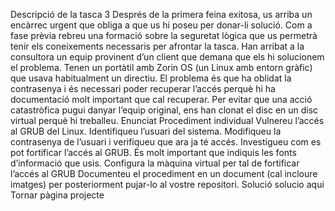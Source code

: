 Descripció de la tasca 3
Després de la primera feina exitosa, us arriba un encàrrec urgent que obliga a que us hi poseu per donar-li solució. Com a fase prèvia rebreu una formació sobre la seguretat lògica que us permetrà tenir els coneixements necessaris per afrontar la tasca. Han arribat a la consultora un equip provinent d’un client que demana que els hi solucionem el problema. Tenen un portàtil amb Zorin OS (un Linux amb entorn gràfic) que usava habitualment un directiu. El problema és que ha oblidat la contrasenya i és necessari poder recuperar l’accés perquè hi ha documentació molt important que cal recuperar. Per evitar que una acció catastròfica pugui danyar l’equip original, ens han clonat el disc en un disc virtual perquè hi treballeu.
Enunciat
Procediment individual
Vulnereu l’accés al GRUB del Linux.
Identifiqueu l’usuari del sistema.
Modifiqueu la contrasenya de l’usuari i verifiqueu que ara ja té accés.
Investigueu com es pot fortificar l’accés al GRUB. És molt important que indiquis les fonts d’informació que usis.
Configura la màquina virtual per tal de fortificar l’accés al GRUB
Documenteu el procediment en un document (cal incloure imatges) per posteriorment pujar-lo al vostre repositori.
Solució
solucio aqui
Tornar pàgina projecte

